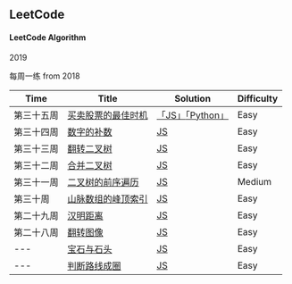 

## LeetCode

#### LeetCode Algorithm

2019 




每周一练 from 2018

|    Time   | Title |    Solution    | Difficulty |
| ---       | ---         | ---      | ---        |
| 第三十五周  | [买卖股票的最佳时机](https://leetcode-cn.com/problems/best-time-to-buy-and-sell-stock-ii/description/)   | [「JS」](algorithm/js/best-time-sell-stock.js)[「Python」](algorithm/python/best-time-sell-stock.js)   | Easy    |
| 第三十四周  | [数字的补数](https://leetcode-cn.com/problems/number-complement/description/)    | [JS](algorithm/js/numberComplement.js)  | Easy   |
| 第三十三周  | [翻转二叉树](https://leetcode-cn.com/problems/invert-binary-tree/description/)    | [JS](algorithm/js/invertBinaryTree.js)  | Easy   |
| 第三十二周  | [合并二叉树](https://leetcode-cn.com/problems/merge-two-binary-trees/description/)    | [JS](algorithm/js/mergeBinaryTree.js)   | Easy    |
| 第三十一周  | [二叉树的前序遍历](https://leetcode-cn.com/problems/binary-tree-preorder-traversal/description/)     | [JS](algorithm/js/binaryTreePreOrder.js)    | Medium    |
| 第三十周   | [山脉数组的峰顶索引](https://leetcode-cn.com/problems/peak-index-in-a-mountain-array/description/)   | [JS](algorithm/js/peakIndexMountain.js)     | Easy       |
| 第二十九周 | [汉明距离](https://leetcode-cn.com/problems/hamming-distance/description/)     | [JS](algorithm/js/Hanming-distance.js)       | Easy       |
| 第二十八周 | [翻转图像](https://leetcode-cn.com/problems/flipping-an-image/description/)     | [JS](algorithm/js/Flipping-an-image.js)        | Easy       |
| ---        | [宝石与石头](https://leetcode-cn.com/problems/jewels-and-stones/description/)   | [JS](algorithm/js/%E5%AE%9D%E7%9F%B3%E4%B8%8E%E7%9F%B3%E5%A4%B4and%20Moving%20Zeros%20To%20The%20End.md)       | Easy       |
| ---        | [判断路线成圈](https://leetcode-cn.com/problems/judge-route-circle/description/) | [JS](algorithm/js/%E5%88%A4%E6%96%AD%E8%B7%AF%E7%BA%BF%E6%88%90%E5%9C%88.md)      | Easy       |
